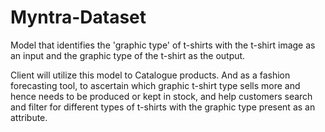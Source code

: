 # Myntra-Dataset
 Model that identifies the 'graphic type' of t-shirts with the t-shirt image as an input and the graphic type of the t-shirt as the output.

Client will utilize this model to Catalogue products. And as a fashion forecasting tool, to ascertain which graphic t-shirt type sells more and hence needs to be produced or kept in stock, and help customers search and filter for different types of t-shirts with the graphic type present as an attribute.
